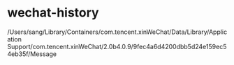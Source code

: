 # wechat-history
/Users/sang/Library/Containers/com.tencent.xinWeChat/Data/Library/Application Support/com.tencent.xinWeChat/2.0b4.0.9/9fec4a6d4200dbb5d24e159ec54eb35f/Message
